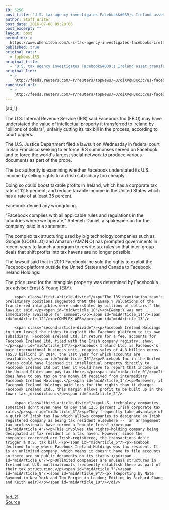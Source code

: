 ```yaml
---
ID: 5256
post_title: 'U.S. tax agency investigates Facebook&#039;s Ireland asset transfer'
author: Staff Writer
post_date: 2016-07-08 09:28:06
post_excerpt: ""
layout: post
permalink: >
  https://www.whenitson.com/u-s-tax-agency-investigates-facebooks-ireland-asset-transfer/
published: true
original_cats:
  - topNews,IRS
original_title:
  - 'U.S. tax agency investigates Facebook&#039;s Ireland asset transfer'
original_link:
  - >
    http://feeds.reuters.com/~r/reuters/topNews/~3/oiXVqH3Kc3c/us-facebook-tax-idUSKCN0ZN1IU
canonical_url:
  - >
    http://feeds.reuters.com/~r/reuters/topNews/~3/oiXVqH3Kc3c/us-facebook-tax-idUSKCN0ZN1IU
---
```

 [ad_1]
<br><div id="articleText">
<span id="midArticle_start"/>

<span id="midArticle_0"/><span class="focusParagraph" readability="6"><p><span class="articleLocatio&lt;/span&gt;n">The U.S. Internal Revenue Service (IRS) said Facebook Inc (<span id="symbol_FB.O_0">FB.O</span>) may have understated the value of intellectual property it transferred to Ireland by "billions of dollars", unfairly cutting its tax bill in the process, according to court papers.</span></p></span><span id="midArticle_1"/><p>The U.S. Justice Department filed a lawsuit on Wednesday in federal court in San Francisco seeking to enforce IRS summonses served on Facebook and to force the world's largest social network to produce various documents as part of the probe.</p><span id="midArticle_2"/><p>The tax authority is examining whether Facebook understated its U.S. income by selling rights to an Irish subsidiary too cheaply.</p><span id="midArticle_3"/><p>Doing so could boost taxable profits in Ireland, which has a corporate tax rate of 12.5 percent, and reduce taxable income in the United States which has a rate of at least 35 percent.</p><span id="midArticle_4"/><p>Facebook denied any wrongdoing.</p><span id="midArticle_5"/><p>"Facebook complies with all applicable rules and regulations in the countries where we operate," Anteneh Daniel, a spokesperson for the company, said in a statement.</p><span id="midArticle_6"/><p>The complex tax structuring used by big technology companies such as Google (<span id="symbol_GOOGL.O_1">GOOGL.O</span>) and Amazon (<span id="symbol_AMZN.O_2">AMZN.O</span>) has prompted governments in recent years to launch a program to rewrite tax rules so that inter-group deals that shift profits into tax havens are no longer possible.</p><span id="midArticle_7"/><p>The lawsuit said that in 2010 Facebook Inc sold the rights to exploit the Facebook platform outside the United States and Canada to Facebook Ireland Holdings.</p><span id="midArticle_8"/><p>The price used for the intangible property was determined by Facebook's tax adviser Ernst &amp; Young (E&amp;Y).</p><span id="midArticle_9"/>
        
        <span class="first-article-divide"/><p>"The IRS examination team's preliminary positions suggested that the E&amp;Y valuations of the transferred intangibles were understated by billions of dollars," the lawsuit said.</p><span id="midArticle_10"/><p>E&amp;Y was not immediately available for comment.</p><span id="midArticle_11"/><span id="midArticle_12"/><p>COMPLEX WEB</p><span id="midArticle_13"/>
        
        <span class="second-article-divide"/><p>Facebook Ireland Holdings in turn leased the rights to exploit the Facebook platform to its own subsidiary, Facebook Ireland Ltd, in return for a fee, accounts for Facebook Ireland Ltd, filed with the Irish company registry, show. </p><span id="midArticle_14"/><p>Facebook Ireland Ltd. is Facebook's main international business unit, reaping sales of 4.8 billion euros ($5.3 billion) in 2014, the last year for which accounts are available.</p><span id="midArticle_15"/><p>Facebook Inc in the United States could have licensed its intellectual property directly to Facebook Ireland Ltd but then it would have to report that income in the United States and pay tax there.</p><span id="midArticle_0"/><p>It does have to pay tax on the money it received from intermediary Facebook Ireland Holdings.</p><span id="midArticle_1"/><p>Moreover, if Facebook Ireland Holdings paid less for the rights than it charges Facebook Ireland Ltd., this margin allows profit to be built up in the lower tax jurisdiction.</p><span id="midArticle_2"/>
        
        <span class="third-article-divide"/><p>U.S. technology companies sometimes don't even have to pay the 12.5 percent Irish corporate tax rate.</p><span id="midArticle_3"/><p>They frequently take advantage of a quirk of Irish tax law which allows companies to designate an Irish registered company as being tax resident elsewhere --  an arrangement tax professionals have termed a "double Irish".</p><span id="midArticle_4"/><p>This involves the rights-holding company being designated as tax resident in a tax haven. However, since the companies concerned are Irish-registered, the transactions don't trigger a U.S. tax bill.</p><span id="midArticle_5"/><p>Facebook declined to say where Facebook Ireland Holdings was tax resident. It is an unlimited company, which means it doesn't have to file accounts so there are no public documents on its status.</p><span id="midArticle_6"/><p>Unlimited companies are unusual structures in Ireland but U.S. multinationals frequently establish these as part of their tax structuring.</p><span id="midArticle_7"/><span id="midArticle_8"/><span id="midArticle_9"/><p> (Reporting by Nate Raymond in New York and Tom Bergin in London; Editing by Richard Chang and Keith Weir)</p><span id="midArticle_10"/></div>
<br>[ad_2]
<br><a href="http://feeds.reuters.com/~r/reuters/topNews/~3/oiXVqH3Kc3c/us-facebook-tax-idUSKCN0ZN1IU">Source </a>